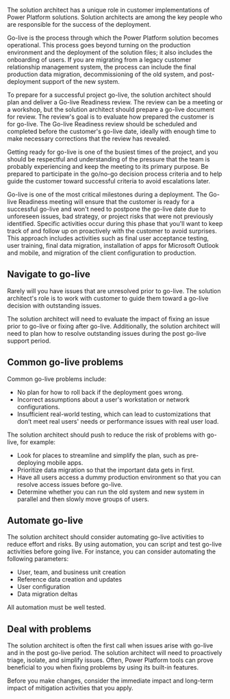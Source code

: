 The solution architect has a unique role in customer implementations of Power Platform solutions. Solution architects are among the key people who are responsible for the success of the deployment.

Go-live is the process through which the Power Platform solution becomes operational. This process goes beyond turning on the production environment and the deployment of the solution files; it also includes the onboarding of users. If you are migrating from a legacy customer relationship management system, the process can include the final production data migration, decommissioning of the old system, and post-deployment support of the new system.

To prepare for a successful project go-live, the solution architect should plan and deliver a Go-live Readiness review. The review can be a meeting or a workshop, but the solution architect should prepare a go-live document for review. The review's goal is to evaluate how prepared the customer is for go-live. The Go-live Readiness review should be scheduled and completed before the customer's go-live date, ideally with enough time to make necessary corrections that the review has revealed.

Getting ready for go-live is one of the busiest times of the project, and you should be respectful and understanding of the pressure that the team is probably experiencing and keep the meeting to its primary purpose. Be prepared to participate in the go/no-go decision process criteria and to help guide the customer toward successful criteria to avoid escalations later.

Go-live is one of the most critical milestones during a deployment. The Go-live Readiness meeting will ensure that the customer is ready for a successful go-live and won't need to postpone the go-live date due to unforeseen issues, bad strategy, or project risks that were not previously identified. Specific activities occur during this phase that you'll want to keep track of and follow up on proactively with the customer to avoid surprises. This approach includes activities such as final user acceptance testing, user training, final data migration, installation of apps for Microsoft Outlook and mobile, and migration of the client configuration to production.

## Navigate to go-live

Rarely will you have issues that are unresolved prior to go-live. The solution architect's role is to work with customer to guide them toward a go-live decision with outstanding issues.

The solution architect will need to evaluate the impact of fixing an issue prior to go-live or fixing after go-live. Additionally, the solution architect will need to plan how to resolve outstanding issues during the post go-live support period.

## Common go-live problems

Common go-live problems include:

- No plan for how to roll back if the deployment goes wrong.
- Incorrect assumptions about a user's workstation or network configurations.
- Insufficient real-world testing, which can lead to customizations that don’t meet real users' needs or performance issues with real user load.

The solution architect should push to reduce the risk of problems with go-live, for example:

- Look for places to streamline and simplify the plan, such as pre-deploying mobile apps.
- Prioritize data migration so that the important data gets in first.
- Have all users access a dummy production environment so that you can resolve access issues before go-live.
- Determine whether you can run the old system and new system in parallel and then slowly move groups of users.

## Automate go-live

The solution architect should consider automating go-live activities to reduce effort and risks. By using automation, you can script and test go-live activities before going live. For instance, you can consider automating the following parameters:

- User, team, and business unit creation
- Reference data creation and updates
- User configuration
- Data migration deltas

All automation must be well tested.

## Deal with problems

The solution architect is often the first call when issues arise with go-live and in the post go-live period. The solution architect will need to proactively triage, isolate, and simplify issues. Often, Power Platform tools can prove beneficial to you when fixing problems by using its built-in features.

Before you make changes, consider the immediate impact and long-term impact of mitigation activities that you apply.
